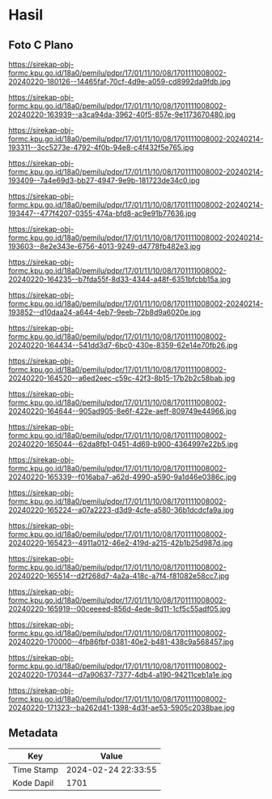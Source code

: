 # Hasil

## Foto C Plano

https://sirekap-obj-formc.kpu.go.id/18a0/pemilu/pdpr/17/01/11/10/08/1701111008002-20240220-180126--14465faf-70cf-4d9e-a059-cd8992da9fdb.jpg

https://sirekap-obj-formc.kpu.go.id/18a0/pemilu/pdpr/17/01/11/10/08/1701111008002-20240220-163939--a3ca94da-3962-40f5-857e-9e1173670480.jpg

https://sirekap-obj-formc.kpu.go.id/18a0/pemilu/pdpr/17/01/11/10/08/1701111008002-20240214-193311--3cc5273e-4792-4f0b-94e8-c4f432f5e765.jpg

https://sirekap-obj-formc.kpu.go.id/18a0/pemilu/pdpr/17/01/11/10/08/1701111008002-20240214-193409--7a4e69d3-bb27-4947-9e9b-181723de34c0.jpg

https://sirekap-obj-formc.kpu.go.id/18a0/pemilu/pdpr/17/01/11/10/08/1701111008002-20240214-193447--477f4207-0355-474a-bfd8-ac9e91b77636.jpg

https://sirekap-obj-formc.kpu.go.id/18a0/pemilu/pdpr/17/01/11/10/08/1701111008002-20240214-193603--8e2e343e-6756-4013-9249-d4778fb482e3.jpg

https://sirekap-obj-formc.kpu.go.id/18a0/pemilu/pdpr/17/01/11/10/08/1701111008002-20240220-164235--b7fda55f-8d33-4344-a48f-6351bfcbb15a.jpg

https://sirekap-obj-formc.kpu.go.id/18a0/pemilu/pdpr/17/01/11/10/08/1701111008002-20240214-193852--d10daa24-a644-4eb7-9eeb-72b8d9a6020e.jpg

https://sirekap-obj-formc.kpu.go.id/18a0/pemilu/pdpr/17/01/11/10/08/1701111008002-20240220-164434--541dd3d7-6bc0-430e-8359-62e14e70fb26.jpg

https://sirekap-obj-formc.kpu.go.id/18a0/pemilu/pdpr/17/01/11/10/08/1701111008002-20240220-164520--a6ed2eec-c59c-42f3-8b15-17b2b2c58bab.jpg

https://sirekap-obj-formc.kpu.go.id/18a0/pemilu/pdpr/17/01/11/10/08/1701111008002-20240220-164644--905ad905-8e6f-422e-aeff-809749e44966.jpg

https://sirekap-obj-formc.kpu.go.id/18a0/pemilu/pdpr/17/01/11/10/08/1701111008002-20240220-165044--62da8fb1-0451-4d69-b900-4364997e22b5.jpg

https://sirekap-obj-formc.kpu.go.id/18a0/pemilu/pdpr/17/01/11/10/08/1701111008002-20240220-165339--f016aba7-a62d-4990-a590-9a1d46e0386c.jpg

https://sirekap-obj-formc.kpu.go.id/18a0/pemilu/pdpr/17/01/11/10/08/1701111008002-20240220-165224--a07a2223-d3d9-4cfe-a580-36b1dcdcfa9a.jpg

https://sirekap-obj-formc.kpu.go.id/18a0/pemilu/pdpr/17/01/11/10/08/1701111008002-20240220-165423--4911a012-46e2-419d-a215-42b1b25d987d.jpg

https://sirekap-obj-formc.kpu.go.id/18a0/pemilu/pdpr/17/01/11/10/08/1701111008002-20240220-165514--d2f268d7-4a2a-418c-a7f4-f81082e58cc7.jpg

https://sirekap-obj-formc.kpu.go.id/18a0/pemilu/pdpr/17/01/11/10/08/1701111008002-20240220-165919--00ceeeed-856d-4ede-8d11-1cf5c55adf05.jpg

https://sirekap-obj-formc.kpu.go.id/18a0/pemilu/pdpr/17/01/11/10/08/1701111008002-20240220-170000--4fb86fbf-0381-40e2-b481-438c9a568457.jpg

https://sirekap-obj-formc.kpu.go.id/18a0/pemilu/pdpr/17/01/11/10/08/1701111008002-20240220-170344--d7a90637-7377-4db4-a190-94211ceb1a1e.jpg

https://sirekap-obj-formc.kpu.go.id/18a0/pemilu/pdpr/17/01/11/10/08/1701111008002-20240220-171323--ba262d41-1398-4d3f-ae53-5905c2038bae.jpg


## Metadata

| Key        | Value               |
| ---------- | ------------------- |
| Time Stamp | 2024-02-24 22:33:55 |
| Kode Dapil | 1701                |



